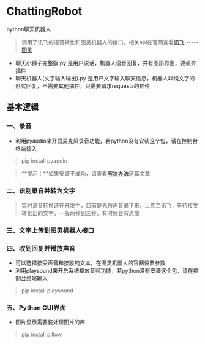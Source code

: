 # ChattingRobot
python聊天机器人
> 调用了讯飞的语音转化和图灵机器人的接口，相关api在官网查看[讯飞](https://console.xfyun.cn/services/lfasr)     -----[图灵](http://www.tuling123.com/member/robot/index.jhtml)
* 聊天小狮子完整版.py  是用户说话，机器人语音回复，并有图形界面，要装齐插件
* 聊天机器人(文字输入输出).py 是用户文字输入聊天信息，机器人以纯文字的形式回复，不需要其他插件，只需要请求requests的插件
## 基本逻辑
### 一、录音

*   利用pyaudio来开启麦克风录音功能，若python没有安装这个包，请在控制台终端输入
> pip install pyaudio

> **提示：**如果安装不成功，请查看[解决办法](https://blog.csdn.net/jocker_775065019/article/details/107458134)这篇文章

### 二、识别录音并转为文字
> 实时语音转换还在开发中，目前是先将声音录下来，上传至讯飞，等待接受转化出的文字，一般两秒到三秒，有时候会有点慢
### 三、文字上传到图灵机器人接口

### 四、收到回复并播放声音
*   可以选择接受声音和接收纯文本，在图灵机器人的官网设置参数
*   利用playsound来开启系统播放音频功能，若python没有安装这个包，请在控制台终端输入
> pip install playsound

### 五、Python GUI界面
* 图片显示需要装处理图片的库
> pip install pillow
